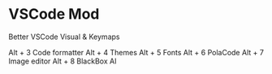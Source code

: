 # VSCode Mod
 
Better VSCode Visual & Keymaps

Alt + 3 Code formatter
Alt + 4 Themes
Alt + 5 Fonts
Alt + 6 PolaCode
Alt + 7 Image editor
Alt + 8 BlackBox AI
